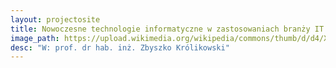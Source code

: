 ```yaml
---
layout: projectosite
title: Nowoczesne technologie informatyczne w zastosowaniach branży IT
image_path: https://upload.wikimedia.org/wikipedia/commons/thumb/d/d4/X-47B_operating_in_the_Atlantic_Test_Range_%28modified%29.jpg/640px-X-47B_operating_in_the_Atlantic_Test_Range_%28modified%29.jpg
desc: "W: prof. dr hab. inż. Zbyszko Królikowski"
---
```


